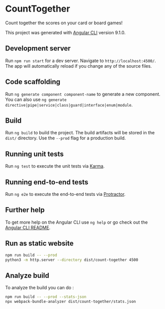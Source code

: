 # CountTogether

Count together the scores on your card or board games!

This project was generated with [Angular CLI](https://github.com/angular/angular-cli) version 9.1.0.

## Development server

Run `npm run start` for a dev server. Navigate to `http://localhost:4500/`. The app will automatically reload if you change any of the source files.

## Code scaffolding

Run `ng generate component component-name` to generate a new component. You can also use `ng generate directive|pipe|service|class|guard|interface|enum|module`.

## Build

Run `ng build` to build the project. The build artifacts will be stored in the `dist/` directory. Use the `--prod` flag for a production build.

## Running unit tests

Run `ng test` to execute the unit tests via [Karma](https://karma-runner.github.io).

## Running end-to-end tests

Run `ng e2e` to execute the end-to-end tests via [Protractor](http://www.protractortest.org/).

## Further help

To get more help on the Angular CLI use `ng help` or go check out the [Angular CLI README](https://github.com/angular/angular-cli/blob/master/README.md).

## Run as static website
```bash
npm run build -- --prod
python3 -m http.server --directory dist/count-together 4500
```

## Analyze build
To analyze the build you can do :
```bash
npm run build -- --prod --stats-json
npx webpack-bundle-analyzer dist/count-together/stats.json
```
